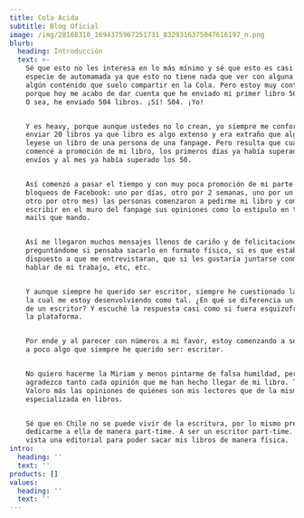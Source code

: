```yaml
---
title: Cola Acida
subtitle: Blog Oficial
image: /img/28168310_1694375967251731_8329316375047616197_n.png
blurb:
  heading: Introducción
  text: >-
    Sé que esto no les interesa en lo más mínimo y sé que esto es casi una
    especie de automamada ya que esto no tiene nada que ver con alguna columna o
    algún contenido que suelo compartir en la Cola. Pero estoy muy contenta
    porque hoy me acabo de dar cuenta que he enviado mi primer libro 504 veces.
    O sea, he enviado 504 libros. ¡Sí! 504. ¡Yo!


    Y es heavy, porque aunque ustedes no lo crean, yo siempre me conformé con
    enviar 20 libros ya que libro es algo extenso y era extraño que alguien
    leyese un libro de una persona de una fanpage. Pero resulta que cuando
    comencé a promoción de mi libro, los primeros días ya había superado los 20
    envíos y al mes ya había superado los 50.


    Así comenzó a pasar el tiempo y con muy poca promoción de mi parte (y unos 4
    bloqueos de Facebook: uno por días, otro por 2 semanas, uno por un mes y
    otro por otro mes) las personas comenzaron a pedirme mi libro y comenzaron a
    escribir en el muro del fanpage sus opiniones como lo estipulo en todos los
    mails que mando.


    Así me llegaron muchos mensajes llenos de cariño y de felicitaciones,
    preguntándome si pensaba sacarlo en formato físico, si es que estaba
    dispuesto a que me entrevistaran, que si les gustaría juntarse conmigo para
    hablar de mi trabajo, etc, etc.


    Y aunque siempre he querido ser escritor, siempre he cuestionado la forma en
    la cual me estoy desenvolviendo como tal. ¿En qué se diferencia un blogger
    de un escritor? Y escuché la respuesta casi como si fuera esquizofrénica: en
    la plataforma.


    Por ende y al parecer con números a mi favor, estoy comenzando a sentirme de
    a poco algo que siempre he querido ser: escritor.


    No quiero hacerme la Miriam y menos pintarme de falsa humildad, pero
    agradezco tanto cada opinión que me han hecho llegar de mi libro. Tanto.
    Valoro más las opiniones de quiénes son mis lectores que de la misma crítica
    especializada en libros.


    Sé que en Chile no se puede vivir de la escritura, por lo mismo pretendo
    dedicarme a ella de manera part-time. A ser un escritor part-time. Ya tengo
    vista una editorial para poder sacar mis libros de manera física.
intro:
  heading: ''
  text: ''
products: []
values:
  heading: ''
  text: ''
---
```


